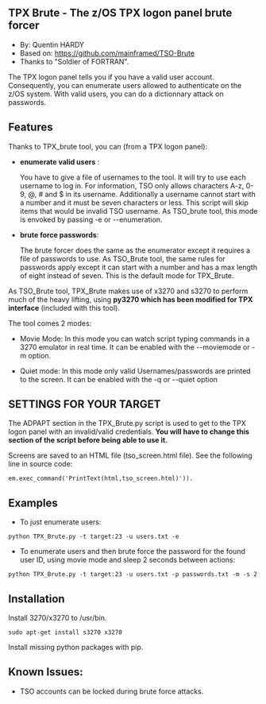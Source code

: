 TPX Brute - The z/OS TPX logon panel brute forcer
-----------------------------------------------------
* By: Quentin HARDY
* Based on: https://github.com/mainframed/TSO-Brute
* Thanks to "Soldier of FORTRAN".

The TPX logon panel tells you if you have a valid user account. 
Consequently, you can enumerate users allowed to authenticate on the z/OS system.
With valid users, you can do a dictionnary attack on passwords.

Features
---------

Thanks to TPX_brute tool, you can (from a TPX logon panel):

* __enumerate valid users__ :
	
  You have to give a file of usernames to the tool. It will try to use each username to log in.
  For information, TSO only allows characters A-z, 0-9, @, # and $ in its username. 
  Additionally a username cannot start with a number and it must be seven characters or less. 
	This script will skip items that would be invalid TSO username.
	As TSO_brute tool, this mode is envoked by passing -e or --enumeration.
	
* __brute force passwords__: 
	
  The brute forcer does the same as the enumerator except it requires a file of passwords to use. 
	As TSO_Brute tool, the same rules for passwords apply except it can start with a number and has a max length of eight instead of seven. 
	This is the default mode for TPX_Brute. 

As TSO_Brute tool, TPX_Brute makes use of x3270 and s3270 to perform much of the heavy lifting, using __py3270 which has been modified for TPX interface__ (included with this tool). 


The tool comes 2 modes:

* Movie Mode: 
  In this mode you can watch script typing commands in a 3270 emulator in real time. 
	It can be enabled with the --moviemode or -m option. 

* Quiet mode: 
  In this mode only valid Usernames/passwords are printed to the screen. 
	It can be enabled with the -q or --quiet option

SETTINGS FOR YOUR TARGET
------------------------

The ADPAPT section in the TPX_Brute.py script is used to get to the TPX logon panel with an invalid/valid credentials. 
__You will have to change this section of the script before being able to use it.__

Screens are saved to an HTML file (tso_screen.html file). See the following line in source code:
```
em.exec_command('PrintText(html,tso_screen.html)')).
```

Examples
------------------------

* To just enumerate users:

```
python TPX_Brute.py -t target:23 -u users.txt -e
```

* To enumerate users and then brute force the password for the found user ID, using movie mode and sleep 2 seconds between actions:

```
python TPX_Brute.py -t target:23 -u users.txt -p passwords.txt -m -s 2
```


Installation
---------------------------

Install 3270/x3270 to /usr/bin. 

```
sudo apt-get install s3270 x3270
```

Install missing python packages with pip.

Known Issues:
-------------
* TSO accounts can be locked during brute force attacks.

